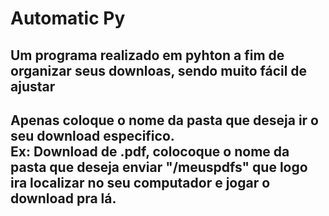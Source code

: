 # Automatic Py

## Um programa realizado em pyhton a fim de organizar seus downloas, sendo muito fácil de ajustar <br>
## Apenas coloque o nome da pasta que deseja ir o seu download especifico. <br> Ex: Download de .pdf, colocoque o nome da pasta que deseja enviar "/meuspdfs" que logo ira localizar no seu computador e jogar o download pra lá.
